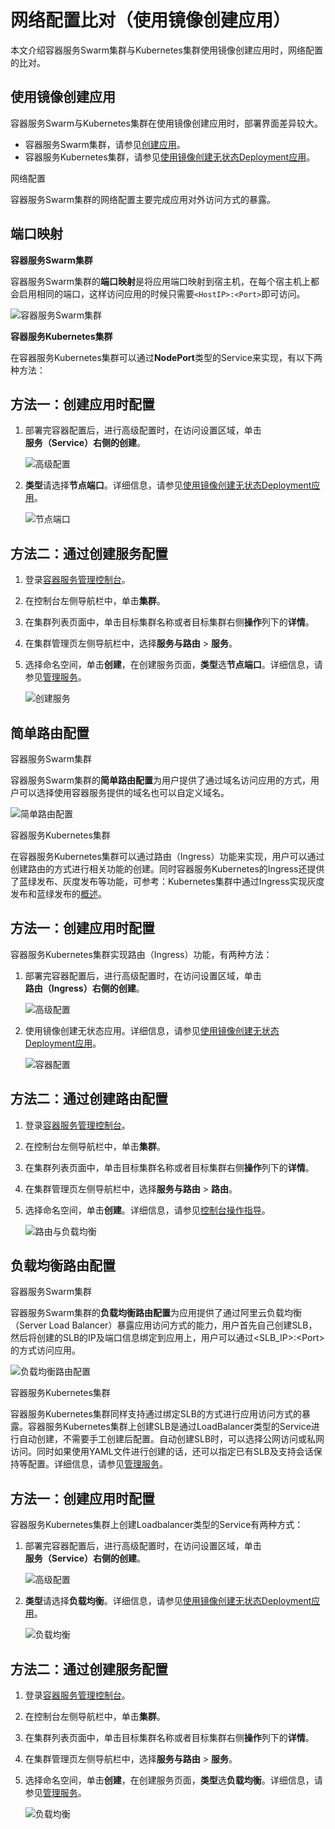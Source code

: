 # 网络配置比对（使用镜像创建应用）

本文介绍容器服务Swarm集群与Kubernetes集群使用镜像创建应用时，网络配置的比对。

## 使用镜像创建应用

容器服务Swarm与Kubernetes集群在使用镜像创建应用时，部署界面差异较大。

-   容器服务Swarm集群，请参见[创建应用](/cn.zh-CN/用户指南/应用管理/创建应用.md)。
-   容器服务Kubernetes集群，请参见[使用镜像创建无状态Deployment应用](/cn.zh-CN/Kubernetes集群用户指南/应用管理/使用镜像创建无状态Deployment应用.md)。

网络配置

容器服务Swarm集群的网络配置主要完成应用对外访问方式的暴露。

## 端口映射

**容器服务Swarm集群**

容器服务Swarm集群的**端口映射**是将应用端口映射到宿主机，在每个宿主机上都会启用相同的端口，这样访问应用的时候只需要`<HostIP>:<Port>`即可访问。

![容器服务Swarm集群](https://static-aliyun-doc.oss-accelerate.aliyuncs.com/assets/img/zh-CN/2863659951/p35343.png)

**容器服务Kubernetes集群**

在容器服务Kubernetes集群可以通过**NodePort**类型的Service来实现，有以下两种方法：

## 方法一：创建应用时配置

1.  部署完容器配置后，进行高级配置时，在访问设置区域，单击**服务（Service）**右侧的**创建**。

    ![高级配置](https://static-aliyun-doc.oss-accelerate.aliyuncs.com/assets/img/zh-CN/3863659951/p35379.png)

2.  **类型**请选择**节点端口**。详细信息，请参见[使用镜像创建无状态Deployment应用](/cn.zh-CN/Kubernetes集群用户指南/应用管理/使用镜像创建无状态Deployment应用.md)。

    ![节点端口](https://static-aliyun-doc.oss-accelerate.aliyuncs.com/assets/img/zh-CN/2863659951/p35381.png)


## 方法二：通过创建服务配置

1.  登录[容器服务管理控制台](https://cs.console.aliyun.com)。

2.  在控制台左侧导航栏中，单击**集群**。

3.  在集群列表页面中，单击目标集群名称或者目标集群右侧**操作**列下的**详情**。

4.  在集群管理页左侧导航栏中，选择**服务与路由** \> **服务**。

5.  选择命名空间，单击**创建**，在创建服务页面，**类型**选**节点端口**。详细信息，请参见[管理服务](/cn.zh-CN/Kubernetes集群用户指南/网络管理/Service管理/管理服务.md)。

    ![创建服务](https://static-aliyun-doc.oss-accelerate.aliyuncs.com/assets/img/zh-CN/2863659951/p35387.png)


## 简单路由配置

容器服务Swarm集群

容器服务Swarm集群的**简单路由配置**为用户提供了通过域名访问应用的方式，用户可以选择使用容器服务提供的域名也可以自定义域名。

![简单路由配置](https://static-aliyun-doc.oss-accelerate.aliyuncs.com/assets/img/zh-CN/2863659951/p35393.png)

容器服务Kubernetes集群

在容器服务Kubernetes集群可以通过路由（Ingress）功能来实现，用户可以通过创建路由的方式进行相关功能的创建。同时容器服务Kubernetes的Ingress还提供了蓝绿发布、灰度发布等功能，可参考：Kubernetes集群中通过Ingress实现灰度发布和蓝绿发布的[概述](/cn.zh-CN/最佳实践/发布/Kubernetes集群中通过Ingress实现灰度发布和蓝绿发布/概述.md)。

## 方法一：创建应用时配置

容器服务Kubernetes集群实现路由（Ingress）功能，有两种方法：

1.  部署完容器配置后，进行高级配置时，在访问设置区域，单击**路由（Ingress）**右侧的**创建**。

    ![高级配置](https://static-aliyun-doc.oss-accelerate.aliyuncs.com/assets/img/zh-CN/2863659951/p35395.png)

2.  使用镜像创建无状态应用。详细信息，请参见[使用镜像创建无状态Deployment应用](/cn.zh-CN/Kubernetes集群用户指南/应用管理/使用镜像创建无状态Deployment应用.md)。

    ![容器配置](https://static-aliyun-doc.oss-accelerate.aliyuncs.com/assets/img/zh-CN/2863659951/p35397.png)


## 方法二：通过创建路由配置

1.  登录[容器服务管理控制台](https://cs.console.aliyun.com)。

2.  在控制台左侧导航栏中，单击**集群**。

3.  在集群列表页面中，单击目标集群名称或者目标集群右侧**操作**列下的**详情**。

4.  在集群管理页左侧导航栏中，选择**服务与路由** \> **路由**。

5.  选择命名空间，单击**创建**。详细信息，请参见[控制台操作指导](/cn.zh-CN/Kubernetes集群用户指南/网络管理/Ingress管理/Ingress基本操作.md)。

    ![路由与负载均衡](https://static-aliyun-doc.oss-accelerate.aliyuncs.com/assets/img/zh-CN/2863659951/p35397.png)


## 负载均衡路由配置

容器服务Swarm集群

容器服务Swarm集群的**负载均衡路由配置**为应用提供了通过阿里云负载均衡（Server Load Balancer）暴露应用访问方式的能力，用户首先自己创建SLB，然后将创建的SLB的IP及端口信息绑定到应用上，用户可以通过<SLB\_IP\>:<Port\>的方式访问应用。

![负载均衡路由配置](https://static-aliyun-doc.oss-accelerate.aliyuncs.com/assets/img/zh-CN/3863659951/p35439.png)

容器服务Kubernetes集群

容器服务Kubernetes集群同样支持通过绑定SLB的方式进行应用访问方式的暴露。容器服务Kubernetes集群上创建SLB是通过LoadBalancer类型的Service进行自动创建，不需要手工创建后配置。自动创建SLB时，可以选择公网访问或私网访问。同时如果使用YAML文件进行创建的话，还可以指定已有SLB及支持会话保持等配置。详细信息，请参见[管理服务](/cn.zh-CN/Kubernetes集群用户指南/网络管理/Service管理/管理服务.md)。

## 方法一：创建应用时配置

容器服务Kubernetes集群上创建Loadbalancer类型的Service有两种方式：

1.  部署完容器配置后，进行高级配置时，在访问设置区域，单击**服务（Service）**右侧的**创建**。

    ![高级配置](https://static-aliyun-doc.oss-accelerate.aliyuncs.com/assets/img/zh-CN/3863659951/p35379.png)

2.  **类型**请选择**负载均衡**。详细信息，请参见[使用镜像创建无状态Deployment应用](/cn.zh-CN/Kubernetes集群用户指南/应用管理/使用镜像创建无状态Deployment应用.md)。

    ![负载均衡](https://static-aliyun-doc.oss-accelerate.aliyuncs.com/assets/img/zh-CN/3863659951/p35440.png)


## 方法二：通过创建服务配置

1.  登录[容器服务管理控制台](https://cs.console.aliyun.com)。

2.  在控制台左侧导航栏中，单击**集群**。

3.  在集群列表页面中，单击目标集群名称或者目标集群右侧**操作**列下的**详情**。

4.  在集群管理页左侧导航栏中，选择**服务与路由** \> **服务**。

5.  选择命名空间，单击**创建**，在创建服务页面，**类型**选**负载均衡**。详细信息，请参见[管理服务](/cn.zh-CN/Kubernetes集群用户指南/网络管理/Service管理/管理服务.md)。

    ![负载均衡](https://static-aliyun-doc.oss-accelerate.aliyuncs.com/assets/img/zh-CN/3863659951/p35441.png)


